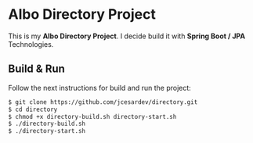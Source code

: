 # Albo Directory Project

This is my **Albo Directory Project**. I decide build it with **Spring Boot / JPA** Technologies.

## Build & Run

Follow the next instructions for build and run the project:
```sh
$ git clone https://github.com/jcesardev/directory.git
$ cd directory
$ chmod +x directory-build.sh directory-start.sh
$ ./directory-build.sh
$ ./directory-start.sh
```


